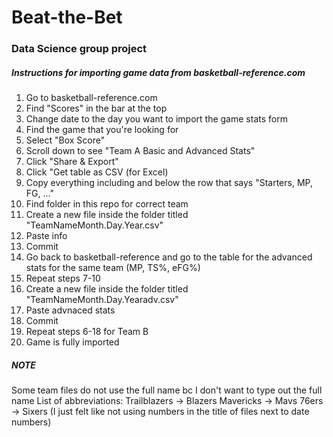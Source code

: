 # Beat-the-Bet
### Data Science group project

##### Instructions for importing game data from basketball-reference.com 
1. Go to basketball-reference.com
2. Find "Scores" in the bar at the top
3. Change date to the day you want to import the game stats form
4. Find the game that you're looking for
5. Select "Box Score"
6. Scroll down to see "Team A Basic and Advanced Stats"
7. Click "Share & Export"
8. Click "Get table as CSV (for Excel)
9. Copy everything including and below the row that says "Starters, MP, FG, ..."
10. Find folder in this repo for correct team
11. Create a new file inside the folder titled "TeamNameMonth.Day.Year.csv"
12. Paste info
13. Commit
14. Go back to basketball-reference and go to the table for the advanced stats for the same team (MP, TS%, eFG%)
15. Repeat steps 7-10
16. Create a new file inside the folder titled "TeamNameMonth.Day.Yearadv.csv"
17. Paste advnaced stats
18. Commit
19. Repeat steps 6-18 for Team B
20. Game is fully imported

##### NOTE
Some team files do not use the full name bc I don't want to type out the full name
List of abbreviations:
Trailblazers -> Blazers
Mavericks -> Mavs
76ers -> Sixers (I just felt like not using numbers in the title of files next to date numbers)
